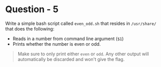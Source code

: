 # Question - 5

Write a simple bash script called `even_odd.sh` that resides in `/usr/share/` that does the following:

- Reads in a number from command line argument (`$1`)
- Prints whether the number is even or odd.

> Make sure to only print either `even` or `odd`. Any other output will automatically be discarded and won't give the flag.